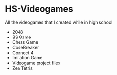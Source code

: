 # HS-Videogames
All the videogames that I created while in high school
- 2048
- BS Game
- Chess Game
- CodeBreaker
- Connect 4
- Imitation Game
- Videogame project files
- Zen Tetris
